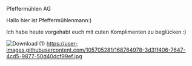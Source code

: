 Pfeffermühlen AG

Hallo hier ist Pfeffermühlenmann:)

Ich habe heute vorgehabt euch mit cuten Komplimenten zu beglücken :)

![Download (1)](https://user-images.githubusercontent.com/105705281/168764945-3da5092f-d38a-4fc3-81e3-570ac27ea2f7.jpg)
https://user-images.githubusercontent.com/105705281/168764978-3d31f406-7647-4cd5-9877-50d40dcf99ef.jpg
